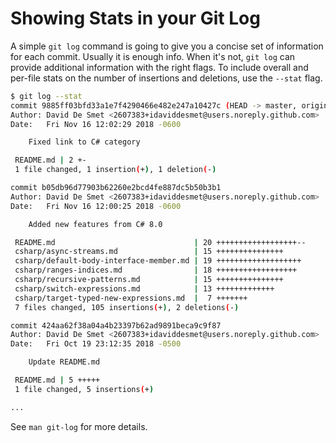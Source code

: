 # Showing Stats in your Git Log

A simple `git log` command is going to give you a concise set of information
for each commit. Usually it is enough info. When it's not, `git log` can
provide additional information with the right flags. To include overall and
per-file stats on the number of insertions and deletions, use the `--stat`
flag.

```bash
$ git log --stat
commit 9885ff03bfd33a1e7f4290466e482e247a10427c (HEAD -> master, origin/master, origin/HEAD)
Author: David De Smet <2607383+idaviddesmet@users.noreply.github.com>
Date:   Fri Nov 16 12:02:29 2018 -0600

    Fixed link to C# category

 README.md | 2 +-
 1 file changed, 1 insertion(+), 1 deletion(-)

commit b05db96d77903b62260e2bcd4fe887dc5b50b3b1
Author: David De Smet <2607383+idaviddesmet@users.noreply.github.com>
Date:   Fri Nov 16 12:00:25 2018 -0600

    Added new features from C# 8.0

 README.md                               | 20 ++++++++++++++++++--
 csharp/async-streams.md                 | 15 +++++++++++++++
 csharp/default-body-interface-member.md | 19 +++++++++++++++++++
 csharp/ranges-indices.md                | 18 ++++++++++++++++++
 csharp/recursive-patterns.md            | 15 +++++++++++++++
 csharp/switch-expressions.md            | 13 +++++++++++++
 csharp/target-typed-new-expressions.md  |  7 +++++++
 7 files changed, 105 insertions(+), 2 deletions(-)

commit 424aa62f38a04a4b23397b62ad9891beca9c9f87
Author: David De Smet <2607383+idaviddesmet@users.noreply.github.com>
Date:   Fri Oct 19 23:12:35 2018 -0500

    Update README.md

 README.md | 5 +++++
 1 file changed, 5 insertions(+)

...
```

See `man git-log` for more details.